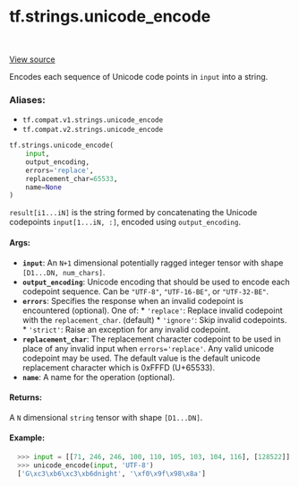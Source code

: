 <div itemscope itemtype="http://developers.google.com/ReferenceObject">
<meta itemprop="name" content="tf.strings.unicode_encode" />
<meta itemprop="path" content="Stable" />
</div>

# tf.strings.unicode_encode

<!-- Insert buttons -->

<table class="tfo-notebook-buttons tfo-api" align="left">
</table>

<a target="_blank" href="/code/stable/tensorflow/python/ops/ragged/ragged_string_ops.py">View source</a>



<!-- Start diff -->
Encodes each sequence of Unicode code points in `input` into a string.

### Aliases:

* `tf.compat.v1.strings.unicode_encode`
* `tf.compat.v2.strings.unicode_encode`


``` python
tf.strings.unicode_encode(
    input,
    output_encoding,
    errors='replace',
    replacement_char=65533,
    name=None
)
```



<!-- Placeholder for "Used in" -->

`result[i1...iN]` is the string formed by concatenating the Unicode
codepoints `input[1...iN, :]`, encoded using `output_encoding`.

#### Args:


* <b>`input`</b>: An `N+1` dimensional potentially ragged integer tensor with shape
  `[D1...DN, num_chars]`.
* <b>`output_encoding`</b>: Unicode encoding that should be used to encode each
  codepoint sequence.  Can be `"UTF-8"`, `"UTF-16-BE"`, or `"UTF-32-BE"`.
* <b>`errors`</b>: Specifies the response when an invalid codepoint is encountered
  (optional). One of:
        * `'replace'`: Replace invalid codepoint with the
          `replacement_char`. (default)
        * `'ignore'`: Skip invalid codepoints.
        * `'strict'`: Raise an exception for any invalid codepoint.
* <b>`replacement_char`</b>: The replacement character codepoint to be used in place of
  any invalid input when `errors='replace'`. Any valid unicode codepoint may
  be used. The default value is the default unicode replacement character
  which is 0xFFFD (U+65533).
* <b>`name`</b>: A name for the operation (optional).


#### Returns:

A `N` dimensional `string` tensor with shape `[D1...DN]`.


#### Example:
  ```python
    >>> input = [[71, 246, 246, 100, 110, 105, 103, 104, 116], [128522]]
    >>> unicode_encode(input, 'UTF-8')
    ['G\xc3\xb6\xc3\xb6dnight', '\xf0\x9f\x98\x8a']
  ```